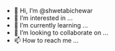 - 👋 Hi, I’m @shwetabichewar
- 👀 I’m interested in ...
- 🌱 I’m currently learning ...
- 💞️ I’m looking to collaborate on ...
- 📫 How to reach me ...

<!---
shwetabichewar/shwetabichewar is a ✨ special ✨ repository because its `README.md` (this file) appears on your GitHub profile.
You can click the Preview link to take a look at your changes.
--->
